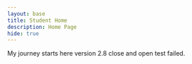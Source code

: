 ```yaml
---
layout: base
title: Student Home 
description: Home Page
hide: true
---
```


My journey starts here version 2.8 close and open test failed.

